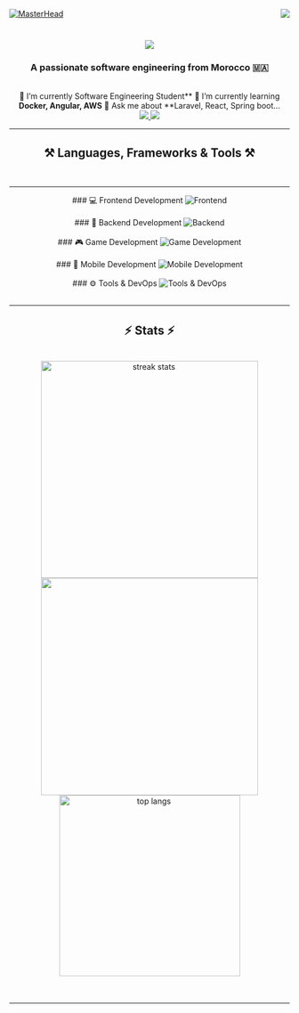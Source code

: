 [![MasterHead](https://firebasestorage.googleapis.com/v0/b/flexi-coding.appspot.com/o/dempgi7-520f8d5f-63d4-4453-8822-dbc149ae27f8.gif?alt=media&token=91c0c7b2-93c3-4029-b011-1a8703c5730d)](https://rishavchanda.io)                <img          align="right"              src="https://visitor-badge.laobi.icu/badge?page_id=salesp07.salesp07"             />            <h1            align="center">             <img        src="https://readme-typing-svg.herokuapp.com/?              font=Righteous&size=35&center=true&vCenter=true&width=500&height=70&duration=4000&lines=Hi+There!+👋;+I'm+Hodaifa+Echffani!;"                    />                  </h1>        <h3       align="center">                A      passionate             software             engineering                  from        Morocco                    🇲🇦</h3>      <br/>          <div     align="center">                 🔭        I’m           currently        Software                 Engineering     Student**                  🌱                    I’m        currently                 learning           **Docker,            Angular,       AWS**                    💬                  Ask         me                    about                    **Laravel,       React,         Spring                  boot...        </div>                   <div       align="center">     <a              href="mailto:echffani.hodaifa@gmail.com">                   <img              src="https://img.shields.io/badge/Gmail-333333?style=for-the-badge&logo=gmail&logoColor=red"                  />              </a>     <a            href="https://www.linkedin.com/in/hodaifa-echffani-297b7b284/"          target="_blank">              <img                 src="https://img.shields.io/badge/LinkedIn-0077B5?style=for-the-badge&logo=linkedin&logoColor=white"       target="_blank"         />                   </a>      </div>        <hr/>       <h2             align="center">⚒️           Languages,                  Frameworks                  &                   Tools              ⚒️</h2>     <br/>               <hr/>      <div                align="center">                   ###      💻               Frontend              Development              <img                   src="https://skillicons.dev/icons?i=react,angular,html,css,tailwind,bootstrap,mui,figma,git,vscode"             alt="Frontend"                 />     <br/><br/>             ###               🔧         Backend           Development            <img      src="https://skillicons.dev/icons?i=nodejs,express,python,flask,php,laravel,mysql,postgres,firebase,mongodb,oracle,spring       boot"                  alt="Backend"                   />                    <br/><br/>             ###             🎮         Game                Development           <img       src="https://skillicons.dev/icons?i=unity,java,c"                    alt="Game           Development"               />                    <br/><br/>      ###             📱           Mobile             Development               <img            src="https://skillicons.dev/icons?i=androidstudio,react,flutter"           alt="Mobile                   Development"     />                   <br/><br/>                    ###                   ⚙️                 Tools               &       DevOps      <img          src="https://skillicons.dev/icons?i=docker,jenkins,github,matlab"            alt="Tools                  &                  DevOps"                   />      <br/>                 </div>          <br/>            <hr/>        <h2      align="center">⚡            Stats             ⚡</h2>             <br>                    <div           align=center>          <img            width=390               src="https://github-readme-streak-stats-salesp07.vercel.app/?user=hodaifa-ech&count_private=true&theme=react&border_radius=10"                alt="streak                stats"/>         <img        width=390          src="https://github-readme-stats.vercel.app/api?username=hodaifa-ech&theme=react&hide_border=false&include_all_commits=false&count_private=true"/>           <br/>               <img                  width=325       align="center"         src="https://github-readme-stats-salesp07.vercel.app/api/top-langs/?username=hodaifa-ech&hide=HTML&langs_count=8&layout=compact&theme=react&border_radius=10&size_weight=0.5&count_weight=0.5&exclude_repo=github-readme-stats"       alt="top                    langs"          />     </div>             <br/><br/>      <hr/>              <br/>            <br/>                    